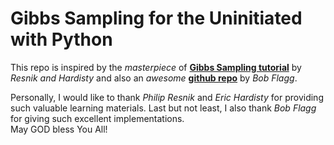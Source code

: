 # Gibbs Sampling for the Uninitiated with Python
This repo is inspired by the _masterpiece_ of [**Gibbs Sampling tutorial**](https://maranathaedu-my.sharepoint.com/:b:/g/personal/hendra_bunyamin_it_maranatha_edu/EZA9beLgBdZPip9br-UrdSAB024P8IBGESYAbJP3MfRQFQ?e=HdMzZ9) by _Resnik and Hardisty_ and also an _awesome_ [**github repo**](https://github.com/bobflagg/gibbs-sampling-for-the-uninitiated) by _Bob Flagg_.     

Personally, I would like to thank _Philip Resnik_ and _Eric Hardisty_ for providing such valuable learning materials. Last but not least, I also thank _Bob Flagg_ for giving such excellent implementations.     
May GOD bless You All!
